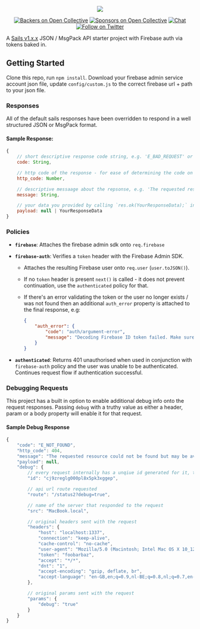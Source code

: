 <p align="center">
  <a href="https://rnfirebase.io">
    <img src="https://i.imgur.com/eNsnSl7.png"><br/>
  </a>
</p>

<p align="center">
  <a href="#backers"><img src="https://opencollective.com/react-native-firebase/backers/badge.svg" alt="Backers on Open Collective"></a>
  <a href="#sponsors"><img src="https://opencollective.com/react-native-firebase/sponsors/badge.svg" alt="Sponsors on Open Collective"></a>
  <a href="https://discord.gg/t6bdqMs"><img src="https://img.shields.io/badge/chat-on%20discord-7289da.svg?style=flat-square" alt="Chat"></a>
  <a href="https://twitter.com/mikediarmid"><img src="https://img.shields.io/twitter/follow/mikediarmid.svg?style=social&label=Follow" alt="Follow on Twitter"></a>
</p>

A [Sails v1.x.x](https://sailsjs.com) JSON / MsgPack API starter project with Firebase auth via tokens baked in.

## Getting Started

Clone this repo, run `npm install`. Download your firebase admin service account json file, update `config/custom.js` to the correct firebase url + path to your json file.

### Responses

All of the default sails responses have been overridden to respond in a well structured JSON or MsgPack format.

#### Sample Response:
```javascript
{
    // short descriptive response code string, e.g. 'E_BAD_REQUEST' or 'OK'
    code: String,

    // http code of the response - for ease of determining the code on the receiving end
    http_code: Number,

    // descriptive messaage about the repsonse, e.g. 'The requested resource could not be found but may be available again in the future.'
    message: String,

    // your data you provided by calling `res.ok(YourResponseData);` in your controllers.
    payload: null | YourResponseData
}
```

### Policies

  - **`firebase`**: Attaches the firebase admin sdk onto `req.firebase`
  - **`firebase-auth`**: Verifies a `token` header with the Firebase Admin SDK.
    - Attaches the resulting Firebase user onto `req.user` (`user.toJSON()`).
    - If no `token` header is present `next()` is called - it does not prevent continuation, use the `authenticated` policy for that.
    - If there's an error validating the token or the user no longer exists / was not found then an additional `auth_error` property is attached to the final response, e.g:

      ```json
      {
          "auth_error": {
              "code": "auth/argument-error",
              "message": "Decoding Firebase ID token failed. Make sure you passed the entire string JWT which represents an ID token. See https://firebase.google.com/docs/auth/admin/verify-id-tokens for details on how to retrieve an ID token."
          }
      }
      ```

  - **`authenticated`**: Returns 401 unauthorised when used in conjunction with `firebase-auth` policy and the user was unable to be authenticated. Continues request flow if authentication successful.

### Debugging Requests

This project has a built in option to enable additional debug info onto the request responses. Passing `debug` with a truthy value as either a header, param or a body property will enable it for that request.

#### Sample Debug Response

```javascript
{
    "code": "E_NOT_FOUND",
    "http_code": 404,
    "message": "The requested resource could not be found but may be available again in the future.",
    "payload": null,
    "debug": {
        // every request internally has a unqiue id generated for it, this is avaliable at `req.id`
        "id": "cj9zreglg000pl8x5pk3xggep",

        // api url route requested
        "route": "/status2?debug=true",

        // name of the server that responded to the request
        "src": "MacBook.local",

        // original headers sent with the request
        "headers": {
            "host": "localhost:1337",
            "connection": "keep-alive",
            "cache-control": "no-cache",
            "user-agent": "Mozilla/5.0 (Macintosh; Intel Mac OS X 10_12_6) AppleWebKit/537.36 (KHTML, like Gecko) Chrome/62.0.3202.75 Safari/537.36",
            "token": "foobarbaz",
            "accept": "*/*",
            "dnt": "1",
            "accept-encoding": "gzip, deflate, br",
            "accept-language": "en-GB,en;q=0.9,nl-BE;q=0.8,nl;q=0.7,en-US;q=0.6"
        },

        // original params sent with the request
        "params": {
            "debug": "true"
        }
    }
}
```











